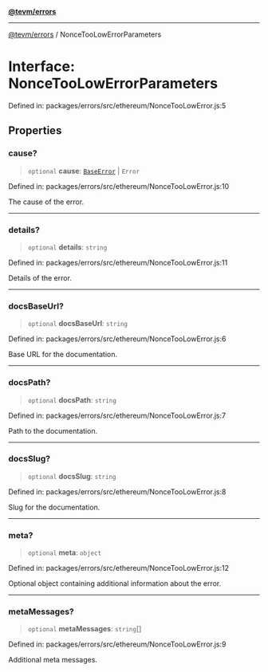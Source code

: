 [**@tevm/errors**](../README.md)

***

[@tevm/errors](../globals.md) / NonceTooLowErrorParameters

# Interface: NonceTooLowErrorParameters

Defined in: packages/errors/src/ethereum/NonceTooLowError.js:5

## Properties

### cause?

> `optional` **cause**: [`BaseError`](../classes/BaseError.md) \| `Error`

Defined in: packages/errors/src/ethereum/NonceTooLowError.js:10

The cause of the error.

***

### details?

> `optional` **details**: `string`

Defined in: packages/errors/src/ethereum/NonceTooLowError.js:11

Details of the error.

***

### docsBaseUrl?

> `optional` **docsBaseUrl**: `string`

Defined in: packages/errors/src/ethereum/NonceTooLowError.js:6

Base URL for the documentation.

***

### docsPath?

> `optional` **docsPath**: `string`

Defined in: packages/errors/src/ethereum/NonceTooLowError.js:7

Path to the documentation.

***

### docsSlug?

> `optional` **docsSlug**: `string`

Defined in: packages/errors/src/ethereum/NonceTooLowError.js:8

Slug for the documentation.

***

### meta?

> `optional` **meta**: `object`

Defined in: packages/errors/src/ethereum/NonceTooLowError.js:12

Optional object containing additional information about the error.

***

### metaMessages?

> `optional` **metaMessages**: `string`[]

Defined in: packages/errors/src/ethereum/NonceTooLowError.js:9

Additional meta messages.
